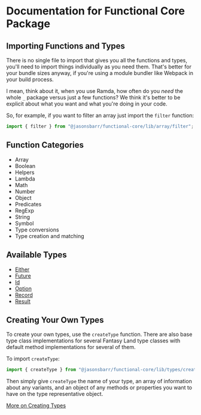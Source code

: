 # Documentation for Functional Core Package

## Importing Functions and Types

There is no single file to import that gives you all the functions and types, you'll need to import things individually as you need them. That's better for your bundle sizes anyway, if you're using a module bundler like Webpack in your build process.

I mean, think about it, when you use Ramda, how often do you _need_ the whole `_` package versus just a few functions? We think it's better to be explicit about what you want and what you're doing in your code.

So, for example, if you want to filter an array just import the `filter` function:

```js
import { filter } from "@jasonsbarr/functional-core/lib/array/filter";
```

## Function Categories

- Array
- Boolean
- Helpers
- Lambda
- Math
- Number
- Object
- Predicates
- RegExp
- String
- Symbol
- Type conversions
- Type creation and matching

## Available Types

- [Either](./Either.md)
- [Future](./Future.md)
- [Id](./Id.md)
- [Option](./Option.md)
- [Record](Record.md)
- [Result](Result.md)

## Creating Your Own Types

To create your own types, use the `createType` function. There are also base type class implementations for several Fantasy Land type classes with default method implementations for several of them.

To import `createType`:

```js
import { createType } from "@jasonsbarr/functional-core/lib/types/createType";
```

Then simply give `createType` the name of your type, an array of information about any variants, and an object of any methods or properties you want to have on the type representative object.

[More on Creating Types](./CreatingTypes.md)
